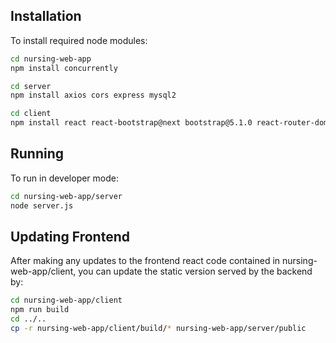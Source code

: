 
## Installation

To install required node modules:
```bash
cd nursing-web-app
npm install concurrently

cd server
npm install axios cors express mysql2

cd client
npm install react react-bootstrap@next bootstrap@5.1.0 react-router-dom axios formik yup reactstrap
```

## Running

To run in developer mode:
```bash
cd nursing-web-app/server
node server.js
```

## Updating Frontend

After making any updates to the frontend react code contained in nursing-web-app/client, you can update the static version served by the backend by:
```bash
cd nursing-web-app/client
npm run build
cd ../..
cp -r nursing-web-app/client/build/* nursing-web-app/server/public
```
